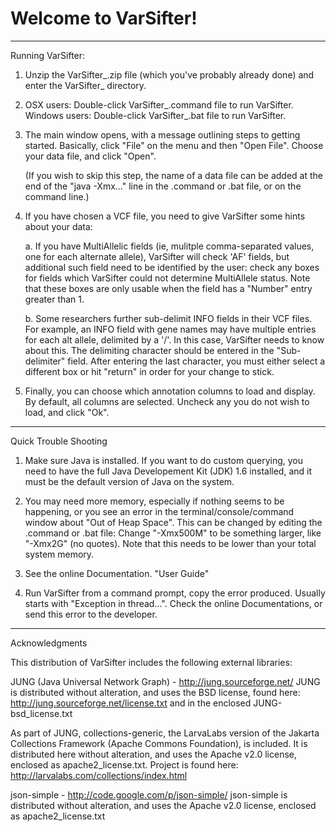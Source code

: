 # Welcome to VarSifter!

-------------------

Running VarSifter:

1. Unzip the VarSifter_<version>.zip file (which you've probably already done)
   and enter the VarSifter_<version> directory.

2. OSX users: Double-click VarSifter_<version>.command file to run VarSifter.
   Windows users: Double-click VarSifter_<version>.bat file to run VarSifter.

3. The main window opens, with a message outlining steps to getting started.
   Basically, click "File" on the menu and then "Open File".  Choose your data
   file, and click "Open". 

    (If you wish to skip this step, the name of a data file can be added at the
   end of the "java -Xmx..." line in the .command or .bat file, or on the
   command line.)

4. If you have chosen a VCF file, you need to give VarSifter some hints about
   your data:
    
    a. If you have MultiAllelic fields (ie, mulitple comma-separated values, 
    one for each alternate allele), VarSifter will check 'AF' fields, 
    but additional such field need to be identified by the user:
    check any boxes for fields which VarSifter could not determine
    MultiAllele status. Note that these boxes are only usable when the field
    has a "Number" entry greater than 1.
    
    b. Some researchers further sub-delimit INFO fields in their VCF files. For
    example, an INFO field with gene names may have multiple entries for each
    alt allele, delimited by a '/'.  In this case, VarSifter needs to know about
    this. The delimiting character should be entered in the "Sub-delimiter"
    field. After entering the last character, you must either select a
    different box or hit "return" in order for your change to stick.

5. Finally, you can choose which annotation columns to load and display. By
   default, all columns are selected.  Uncheck any you do not wish to load,
   and click "Ok".

--------------------

Quick Trouble Shooting

1. Make sure Java is installed. If you want to do custom querying, you need to
   have the full Java Developement Kit (JDK) 1.6 installed, and it must be the
   default version of Java on the system.

2. You may need more memory, especially if nothing seems to be happening, or
   you see an error in the terminal/console/command window about "Out of Heap Space".
   This can be changed by editing the .command or .bat file:
     Change "-Xmx500M" to be something larger, like "-Xmx2G" (no quotes).
     Note that this needs to be lower than your total system memory.

3. See the online Documentation.
   "User Guide"

4. Run VarSifter from a command prompt, copy the error produced. Usually
   starts with "Exception in thread...". Check the online Documentations, 
   or send this error to the developer.

--------------------

Acknowledgments

This distribution of VarSifter includes the following external libraries:

JUNG (Java Universal Network Graph) - http://jung.sourceforge.net/
    JUNG is distributed without alteration, and uses the BSD license, found here:
    http://jung.sourceforge.net/license.txt
    and in the enclosed JUNG-bsd_license.txt

As part of JUNG, collections-generic, the LarvaLabs version of the 
Jakarta Collections Framework (Apache Commons Foundation), is included. 
    It is distributed here without alteration, and uses the Apache v2.0 license, enclosed as
    apache2_license.txt.
    Project is found here:
    http://larvalabs.com/collections/index.html

json-simple - http://code.google.com/p/json-simple/
    json-simple is distributed without alteration, and uses the Apache v2.0
    license, enclosed as apache2_license.txt

